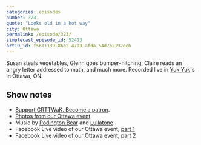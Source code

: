 ```yaml
---
categories: episodes
number: 323
quote: "Looks old in a hot way"
city: Ottawa
permalink: /episode/323/
simplecast_episode_id: 52413
art19_id: f5611139-86b2-47a3-afda-54d7b2192ecb
---
```


Susan steals vegetables, Glenn goes bumper-hitching, Claire reads an angry letter addressed to math, and much more. Recorded live in [Yuk Yuk](https://www.yukyuks.com/ottawa)'s in Ottawa, ON.

## Show notes
* [Support GRTTWaK. Become a patron](https://grownupsreadthingstheywroteaskids.com/support/?utm_source=podcast&utm_medium=referral&utm_campaign=323).
* [Photos from our Ottawa event](https://www.facebook.com/grownupsreadthingstheywroteaskids/photos/?tab=album&album_id=10154307732783600)
* Music by [Podington Bear](https://geo.itunes.apple.com/us/artist/podington-bear/id250459572?at=10lR7u&mt=1&app=music) and [Lullatone](https://geo.itunes.apple.com/us/artist/lullatone/id34467705?at=10lR7u&mt=1&app=music)
* Facebook Live video of our Ottawa event, [part 1](https://www.facebook.com/grownupsreadthingstheywroteaskids/videos/10154305345723600/)
* Facebook Live video of our Ottawa event, [part 2](https://www.facebook.com/grownupsreadthingstheywroteaskids/videos/10154305523783600/)